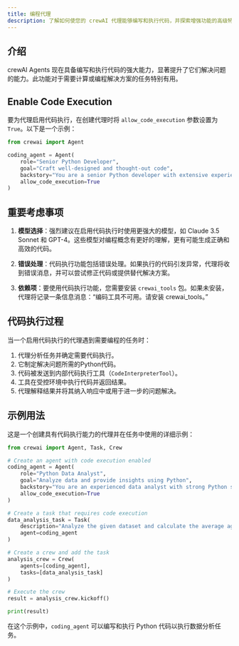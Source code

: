 ```yaml
---
title: 编程代理
description: 了解如何使您的 crewAI 代理能够编写和执行代码，并探索增强功能的高级特性。
---
```


## 介绍

crewAI Agents 现在具备编写和执行代码的强大能力，显著提升了它们解决问题的能力。此功能对于需要计算或编程解决方案的任务特别有用。

## Enable Code Execution

要为代理启用代码执行，在创建代理时将 `allow_code_execution` 参数设置为 `True`。以下是一个示例：

```python
from crewai import Agent

coding_agent = Agent(
    role="Senior Python Developer",
    goal="Craft well-designed and thought-out code",
    backstory="You are a senior Python developer with extensive experience in software architecture and best practices.",
    allow_code_execution=True
)
```

## 重要考虑事项

1. **模型选择**：强烈建议在启用代码执行时使用更强大的模型，如 Claude 3.5 Sonnet 和 GPT-4。这些模型对编程概念有更好的理解，更有可能生成正确和高效的代码。

2. **错误处理**：代码执行功能包括错误处理。如果执行的代码引发异常，代理将收到错误消息，并可以尝试修正代码或提供替代解决方案。

3. **依赖项**：要使用代码执行功能，您需要安装 `crewai_tools` 包。如果未安装，代理将记录一条信息消息：“编码工具不可用。请安装 crewai_tools。”

## 代码执行过程

当一个启用代码执行的代理遇到需要编程的任务时：

1. 代理分析任务并确定需要代码执行。
2. 它制定解决问题所需的Python代码。
3. 代码被发送到内部代码执行工具（`CodeInterpreterTool`）。
4. 工具在受控环境中执行代码并返回结果。
5. 代理解释结果并将其纳入响应中或用于进一步的问题解决。

## 示例用法

这是一个创建具有代码执行能力的代理并在任务中使用的详细示例：

```python
from crewai import Agent, Task, Crew

# Create an agent with code execution enabled
coding_agent = Agent(
    role="Python Data Analyst",
    goal="Analyze data and provide insights using Python",
    backstory="You are an experienced data analyst with strong Python skills.",
    allow_code_execution=True
)

# Create a task that requires code execution
data_analysis_task = Task(
    description="Analyze the given dataset and calculate the average age of participants.",
    agent=coding_agent
)

# Create a crew and add the task
analysis_crew = Crew(
    agents=[coding_agent],
    tasks=[data_analysis_task]
)

# Execute the crew
result = analysis_crew.kickoff()

print(result)
```

在这个示例中，`coding_agent` 可以编写和执行 Python 代码以执行数据分析任务。